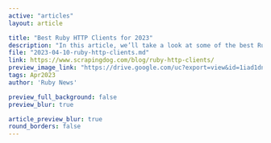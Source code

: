 ```yaml
---
active: "articles"
layout: article

title: "Best Ruby HTTP Clients for 2023"
description: "In this article, we’ll take a look at some of the best Ruby HTTP clients available and compare their features, performance, and ease of use."
file: "2023-04-10-ruby-http-clients.md"
link: https://www.scrapingdog.com/blog/ruby-http-clients/ 
preview_image_link: "https://drive.google.com/uc?export=view&id=1iad1dnZvNnq8lfH9bb3_LZEqY_83GGqv"
tags: Apr2023
author: 'Ruby News'

preview_full_background: false
preview_blur: true

article_preview_blur: true
round_borders: false
---
```

